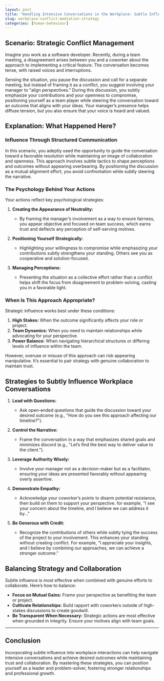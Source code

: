 ```yaml
---
layout: post
title: "Handling Intensive Conversations in the Workplace: Subtle Influence and Conflict Resolution"
slug: workplace-conflict-mediation-strategy
categories: [human-behaviour]
---
```


## Scenario: Strategic Conflict Management

Imagine you work as a software developer. Recently, during a team meeting, a disagreement arises between you and a coworker about the approach to implementing a critical feature. The conversation becomes tense, with raised voices and interruptions.

Sensing the situation, you pause the discussion and call for a separate meeting, but instead of framing it as a conflict, you suggest involving your manager to "align perspectives." During this discussion, you subtly emphasize your contributions and your openness to compromise, positioning yourself as a team player while steering the conversation toward an outcome that aligns with your ideas. Your manager’s presence helps diffuse tension, but you also ensure that your voice is heard and valued.

## Explanation: What Happened Here?

### Influence Through Structured Communication

In this scenario, you adeptly used the opportunity to guide the conversation toward a favorable resolution while maintaining an image of collaboration and openness. This approach involves subtle tactics to shape perceptions and outcomes without appearing overbearing. By positioning the discussion as a mutual alignment effort, you avoid confrontation while subtly steering the narrative.

### The Psychology Behind Your Actions

Your actions reflect key psychological strategies:

1. **Creating the Appearance of Neutrality:**
   - By framing the manager’s involvement as a way to ensure fairness, you appear objective and focused on team success, which earns trust and deflects any perception of self-serving motives.

2. **Positioning Yourself Strategically:**
   - Highlighting your willingness to compromise while emphasizing your contributions subtly strengthens your standing. Others see you as cooperative and solution-focused.

3. **Managing Perceptions:**
   - Presenting the situation as a collective effort rather than a conflict helps shift the focus from disagreement to problem-solving, casting you in a favorable light.

### When Is This Approach Appropriate?

Strategic influence works best under these conditions:

1. **High Stakes:** When the outcome significantly affects your role or project.
2. **Team Dynamics:** When you need to maintain relationships while advocating for your perspective.
3. **Power Balance:** When navigating hierarchical structures or differing levels of influence within the team.

However, overuse or misuse of this approach can risk appearing manipulative. It’s essential to pair strategy with genuine collaboration to maintain trust.

## Strategies to Subtly Influence Workplace Conversations

1. **Lead with Questions:**
   - Ask open-ended questions that guide the discussion toward your desired outcome (e.g., "How do you see this approach affecting our timeline?").

2. **Control the Narrative:**
   - Frame the conversation in a way that emphasizes shared goals and minimizes discord (e.g., "Let’s find the best way to deliver value to the client.").

3. **Leverage Authority Wisely:**
   - Involve your manager not as a decision-maker but as a facilitator, ensuring your ideas are presented favorably without appearing overly assertive.

4. **Demonstrate Empathy:**
   - Acknowledge your coworker’s points to disarm potential resistance, then build on them to support your perspective. for example, "I see your concern about the timeline, and I believe we can address it by..."

5. **Be Generous with Credit:**
   - Recognize the contributions of others while subtly tying the success of the project to your involvement. This enhances your standing without creating conflict. For example, "I appreciate your insights, and I believe by combining our approaches, we can achieve a stronger outcome."

## Balancing Strategy and Collaboration

Subtle influence is most effective when combined with genuine efforts to collaborate. Here’s how to balance:

- **Focus on Mutual Gains:** Frame your perspective as benefiting the team or project.
- **Cultivate Relationships:** Build rapport with coworkers outside of high-stakes discussions to create goodwill.
- **Be Transparent When Necessary:** Strategic actions are most effective when grounded in integrity. Ensure your motives align with team goals.

---

## Conclusion

Incorporating subtle influence into workplace interactions can help navigate intensive conversations and achieve desired outcomes while maintaining trust and collaboration. By mastering these strategies, you can position yourself as a leader and problem-solver, fostering stronger relationships and professional growth.
